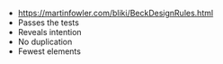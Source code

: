 - https://martinfowler.com/bliki/BeckDesignRules.html
- Passes the tests
- Reveals intention
- No duplication
- Fewest elements